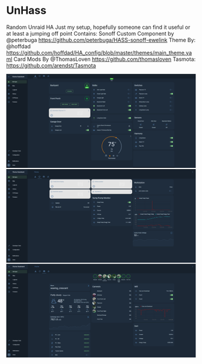 # UnHass
Random Unraid HA 
Just my setup, hopefully someone can find it useful or at least a jumping off point
Contains: 
Sonoff Custom Component by
@peterbuga
https://github.com/peterbuga/HASS-sonoff-ewelink
Theme By: @hoffdad 
https://github.com/hoffdad/HA_config/blob/master/themes/main_theme.yaml
Card Mods By @ThomasLoven
https://github.com/thomasloven
Tasmota: https://github.com/arendst/Tasmota

![](https://github.com/fiservedpi/UnHass/blob/master/Images/NB1.PNG)
![](https://github.com/fiservedpi/UnHass/blob/master/Images/NB2.PNG)
![](https://github.com/fiservedpi/UnHass/blob/master/Images/NB3.PNG)
